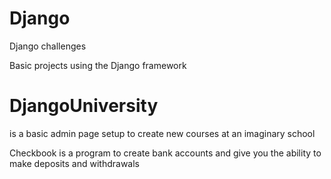 # Django
Django challenges

Basic projects using the Django framework 

<h1>DjangoUniversity</h1>
is a basic admin page setup to create new courses at an imaginary school

Checkbook is a program to create bank accounts and give you the ability to make deposits and withdrawals 
